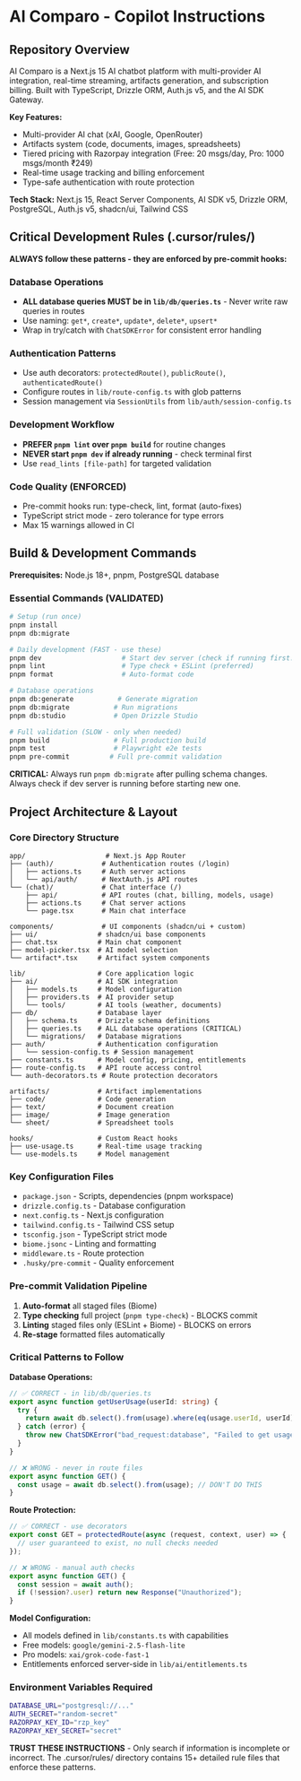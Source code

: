 # AI Comparo - Copilot Instructions

## Repository Overview

AI Comparo is a Next.js 15 AI chatbot platform with multi-provider AI integration, real-time streaming, artifacts generation, and subscription billing. Built with TypeScript, Drizzle ORM, Auth.js v5, and the AI SDK Gateway.

**Key Features:**

- Multi-provider AI chat (xAI, Google, OpenRouter)
- Artifacts system (code, documents, images, spreadsheets)
- Tiered pricing with Razorpay integration (Free: 20 msgs/day, Pro: 1000 msgs/month ₹249)
- Real-time usage tracking and billing enforcement
- Type-safe authentication with route protection

**Tech Stack:** Next.js 15, React Server Components, AI SDK v5, Drizzle ORM, PostgreSQL, Auth.js v5, shadcn/ui, Tailwind CSS

## Critical Development Rules (.cursor/rules/)

**ALWAYS follow these patterns - they are enforced by pre-commit hooks:**

### Database Operations

- **ALL database queries MUST be in `lib/db/queries.ts`** - Never write raw queries in routes
- Use naming: `get*`, `create*`, `update*`, `delete*`, `upsert*`
- Wrap in try/catch with `ChatSDKError` for consistent error handling

### Authentication Patterns

- Use auth decorators: `protectedRoute()`, `publicRoute()`, `authenticatedRoute()`
- Configure routes in `lib/route-config.ts` with glob patterns
- Session management via `SessionUtils` from `lib/auth/session-config.ts`

### Development Workflow

- **PREFER `pnpm lint` over `pnpm build`** for routine changes
- **NEVER start `pnpm dev` if already running** - check terminal first
- Use `read_lints [file-path]` for targeted validation

### Code Quality (ENFORCED)

- Pre-commit hooks run: type-check, lint, format (auto-fixes)
- TypeScript strict mode - zero tolerance for type errors
- Max 15 warnings allowed in CI

## Build & Development Commands

**Prerequisites:** Node.js 18+, pnpm, PostgreSQL database

### Essential Commands (VALIDATED)

```bash
# Setup (run once)
pnpm install
pnpm db:migrate

# Daily development (FAST - use these)
pnpm dev                    # Start dev server (check if running first!)
pnpm lint                   # Type check + ESLint (preferred)
pnpm format                 # Auto-format code

# Database operations
pnpm db:generate           # Generate migration
pnpm db:migrate           # Run migrations
pnpm db:studio            # Open Drizzle Studio

# Full validation (SLOW - only when needed)
pnpm build                # Full production build
pnpm test                 # Playwright e2e tests
pnpm pre-commit          # Full pre-commit validation
```

**CRITICAL:** Always run `pnpm db:migrate` after pulling schema changes. Always check if dev server is running before starting new one.

## Project Architecture & Layout

### Core Directory Structure

```
app/                    # Next.js App Router
├── (auth)/            # Authentication routes (/login)
│   ├── actions.ts     # Auth server actions
│   └── api/auth/      # NextAuth.js API routes
└── (chat)/            # Chat interface (/)
    ├── api/           # API routes (chat, billing, models, usage)
    ├── actions.ts     # Chat server actions
    └── page.tsx       # Main chat interface

components/            # UI components (shadcn/ui + custom)
├── ui/               # shadcn/ui base components
├── chat.tsx          # Main chat component
├── model-picker.tsx  # AI model selection
└── artifact*.tsx     # Artifact system components

lib/                  # Core application logic
├── ai/               # AI SDK integration
│   ├── models.ts     # Model configuration
│   ├── providers.ts  # AI provider setup
│   └── tools/        # AI tools (weather, documents)
├── db/               # Database layer
│   ├── schema.ts     # Drizzle schema definitions
│   ├── queries.ts    # ALL database operations (CRITICAL)
│   └── migrations/   # Database migrations
├── auth/             # Authentication configuration
│   └── session-config.ts # Session management
├── constants.ts      # Model config, pricing, entitlements
├── route-config.ts   # API route access control
└── auth-decorators.ts # Route protection decorators

artifacts/            # Artifact implementations
├── code/             # Code generation
├── text/             # Document creation
├── image/            # Image generation
└── sheet/            # Spreadsheet tools

hooks/                # Custom React hooks
├── use-usage.ts      # Real-time usage tracking
└── use-models.ts     # Model management
```

### Key Configuration Files

- `package.json` - Scripts, dependencies (pnpm workspace)
- `drizzle.config.ts` - Database configuration
- `next.config.ts` - Next.js configuration
- `tailwind.config.ts` - Tailwind CSS setup
- `tsconfig.json` - TypeScript strict mode
- `biome.jsonc` - Linting and formatting
- `middleware.ts` - Route protection
- `.husky/pre-commit` - Quality enforcement

### Pre-commit Validation Pipeline

1. **Auto-format** all staged files (Biome)
2. **Type checking** full project (`pnpm type-check`) - BLOCKS commit
3. **Linting** staged files only (ESLint + Biome) - BLOCKS on errors
4. **Re-stage** formatted files automatically

### Critical Patterns to Follow

**Database Operations:**

```typescript
// ✅ CORRECT - in lib/db/queries.ts
export async function getUserUsage(userId: string) {
  try {
    return await db.select().from(usage).where(eq(usage.userId, userId));
  } catch (error) {
    throw new ChatSDKError("bad_request:database", "Failed to get usage");
  }
}

// ❌ WRONG - never in route files
export async function GET() {
  const usage = await db.select().from(usage); // DON'T DO THIS
}
```

**Route Protection:**

```typescript
// ✅ CORRECT - use decorators
export const GET = protectedRoute(async (request, context, user) => {
  // user guaranteed to exist, no null checks needed
});

// ❌ WRONG - manual auth checks
export async function GET() {
  const session = await auth();
  if (!session?.user) return new Response("Unauthorized");
}
```

**Model Configuration:**

- All models defined in `lib/constants.ts` with capabilities
- Free models: `google/gemini-2.5-flash-lite`
- Pro models: `xai/grok-code-fast-1`
- Entitlements enforced server-side in `lib/ai/entitlements.ts`

### Environment Variables Required

```bash
DATABASE_URL="postgresql://..."
AUTH_SECRET="random-secret"
RAZORPAY_KEY_ID="rzp_key"
RAZORPAY_KEY_SECRET="secret"
```

**TRUST THESE INSTRUCTIONS** - Only search if information is incomplete or incorrect. The .cursor/rules/ directory contains 15+ detailed rule files that enforce these patterns.
